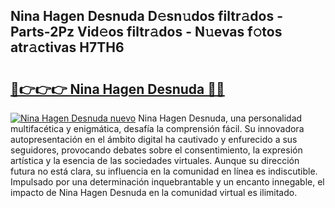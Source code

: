 ## Nina Hagen Desnuda D𝚎sn𝚞dos filtr𝚊dos - Parts-2Pz Vid𝚎os filtr𝚊dos - N𝚞evas f𝚘tos atr𝚊ctivas H7TH6

# <h2><a href="http://mb1s4n.tromn.icu/?c=Nina+Hagen+Desnuda">🔗👉👉👉 Nina Hagen Desnuda 🔗🔗</a></h2>

[![Nina Hagen Desnuda nuevo](https://i.imgur.com/pEAQMta.gif)](http://mb1s4n.tromn.icu/?c=Nina+Hagen+Desnuda)
Nina Hagen Desnuda, una personalidad multifacética y enigmática, desafía la comprensión fácil. Su innovadora autopresentación en el ámbito digital ha cautivado y enfurecido a sus seguidores, provocando debates sobre el consentimiento, la expresión artística y la esencia de las sociedades virtuales. Aunque su dirección futura no está clara, su influencia en la comunidad en línea es indiscutible. Impulsado por una determinación inquebrantable y un encanto innegable, el impacto de Nina Hagen Desnuda en la comunidad virtual es ilimitado.
